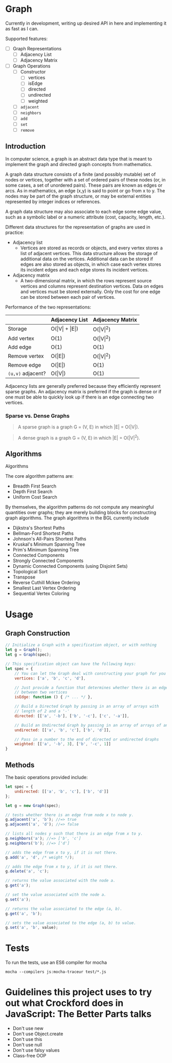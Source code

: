 # Graph

Currently in development, writing up desired API in here and implementing it as fast as I can.

Supported features:
- [ ] Graph Representations
    - [ ] Adjacency List
    - [ ] Adjacency Matrix
- [ ] Graph Operations
    - [ ] Constructor
        - [ ] vertices
        - [ ] isEdge
        - [ ] directed
        - [ ] undirected
        - [ ] weighted
    - [ ] `adjacent`
    - [ ] `neighbors`
    - [ ] `add`
    - [ ] `set`
    - [ ] `remove`

## Introduction

In computer science, a graph is an abstract data type that is meant to implement the graph and directed graph concepts from mathematics.

A graph data structure consists of a finite (and possibly mutable) set of nodes or vertices, together with a set of ordered pairs of these nodes (or, in some cases, a set of unordered pairs). These pairs are known as edges or arcs. As in mathematics, an edge (x,y) is said to point or go from x to y. The nodes may be part of the graph structure, or may be external entities represented by integer indices or references.

A graph data structure may also associate to each edge some edge value, such as a symbolic label or a numeric attribute (cost, capacity, length, etc.).

Different data structures for the representation of graphs are used in practice:

- Adjacency list
    - Vertices are stored as records or objects, and every vertex stores a list of adjacent vertices. This data structure allows the storage of additional data on the vertices. Additional data can be stored if edges are also stored as objects, in which case each vertex stores its incident edges and each edge stores its incident vertices.
- Adjacency matrix 
    - A two-dimensional matrix, in which the rows represent source vertices and columns represent destination vertices. Data on edges and vertices must be stored externally. Only the cost for one edge can be stored between each pair of vertices.

Performance of the two representations:

|                   | Adjacency List   | Adjacency Matrix         |
|-------------------|------------------|--------------------------|
| Storage           | O(\|V\| + \|E\|) | O(\|V\|<sup>2</sup>)     |
| Add vertex        | O(1)             | O(\|V\|<sup>2</sup>)     |
| Add edge          | O(1)             | O(1)                     |
| Remove vertex     | O(\|E\|)         | O(\|V\|<sup>2</sup>)     |
| Remove edge       | O(\|E\|)         | O(1)                     |
| `(u,v)` adjacent? | O(\|V\|)         | O(1)                     |

Adjacency lists are generally preferred because they efficiently represent sparse graphs. An adjacency matrix is preferred if the graph is dense or if one must be able to quickly look up if there is an edge connecting two vertices.

### Sparse vs. Dense Graphs

> A sparse graph is a graph G = (V, E) in which |E| = O(|V|).

> A dense graph is a graph G = (V, E) in which |E| = O(|V|<sup>2</sup>).

## Algorithms

Algorithms

The core algorithm patterns are:

- Breadth First Search
- Depth First Search
- Uniform Cost Search

By themselves, the algorithm patterns do not compute any meaningful quantities over graphs; they are merely building blocks for constructing graph algorithms. The graph algorithms in the BGL currently include

- Dijkstra's Shortest Paths
- Bellman-Ford Shortest Paths
- Johnson's All-Pairs Shortest Paths
- Kruskal's Minimum Spanning Tree
- Prim's Minimum Spanning Tree
- Connected Components
- Strongly Connected Components
- Dynamic Connected Components (using Disjoint Sets)
- Topological Sort
- Transpose
- Reverse Cuthill Mckee Ordering
- Smallest Last Vertex Ordering
- Sequential Vertex Coloring

# Usage

## Graph Construction

```javascript
// Initialize a Graph with a specification object, or with nothing
let g = Graph();
let g = Graph(spec);

// This specification object can have the following keys:
let spec = {
    // You can let the Graph deal with constructing your graph for you
    vertices: ['a', 'b', 'c', 'd'],

    // Just provide a function that determines whether there is an edge
    // between two vertices
    isEdge: function () { /* ... */ },

    // Build a Directed Graph by passing in an array of arrays with 
    // length of 2 and a '-'
    directed: [['a', '-b'], ['b', '-c'], ['c', '-a']],

    // Build an Undirected Graph by passing in an array of arrays of any size
    undirected: [['a', 'b', 'c'], ['b', 'd']],

    // Pass in a number to the end of directed or undirected Graphs
    weighted: [['a', '-b', 3], ['b', '-c', 1]]
}
```

## Methods

The basic operations provided include:

```javascript
let spec = {
    undirected: [['a', 'b', 'c'], ['b', 'd']]
};

let g = new Graph(spec);

// tests whether there is an edge from node x to node y.
g.adjacent('a', 'b'); //=> true
g.adjacent('a', 'd'); //=> false

// lists all nodes y such that there is an edge from x to y.
g.neighbors('a'); //=> ['b', 'c']
g.neighbors('b'); //=> ['d']

// adds the edge from x to y, if it is not there.
g.add('a', 'd', /* weight */);

// adds the edge from x to y, if it is not there.
g.delete('a', 'c');

// returns the value associated with the node a.
g.get('a');

// set the value associated with the node a.
g.set('a');

// returns the value associated to the edge (a, b).
g.get('a', 'b');

// sets the value associated to the edge (a, b) to value.
g.set('a', 'b', value);

```

# Tests

To run the tests, use an ES6 compiler for mocha

`mocha --compilers js:mocha-traceur test/*.js`

# Guidelines this project uses to try out what Crockford does in **JavaScript: The Better Parts** talks

- Don't use new
- Don't use Object.create
- Don't use this
- Don't use null
- Don't use falsy values
- Class-free OOP